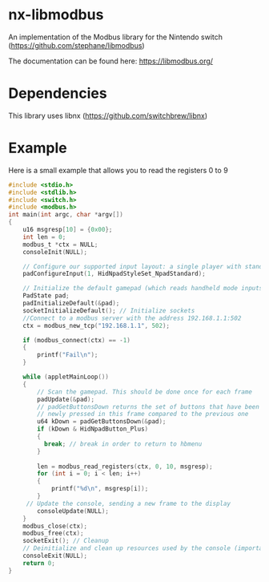 # nx-libmodbus
An implementation of the Modbus library for the Nintendo switch (https://github.com/stephane/libmodbus)

The documentation can be found here: https://libmodbus.org/

# Dependencies
This library uses libnx (https://github.com/switchbrew/libnx)

# Example
Here is a small example that allows you to read the registers 0 to 9
```C
#include <stdio.h>
#include <stdlib.h>
#include <switch.h>
#include <modbus.h>
int main(int argc, char *argv[])
{
    u16 msgresp[10] = {0x00};
    int len = 0;
    modbus_t *ctx = NULL;
    consoleInit(NULL);

    // Configure our supported input layout: a single player with standard controller styles
    padConfigureInput(1, HidNpadStyleSet_NpadStandard);

    // Initialize the default gamepad (which reads handheld mode inputs as well as the first connected controller)
    PadState pad;
    padInitializeDefault(&pad);
    socketInitializeDefault(); // Initialize sockets
    //Connect to a modbus server with the address 192.168.1.1:502
    ctx = modbus_new_tcp("192.168.1.1", 502);

    if (modbus_connect(ctx) == -1)
    {
        printf("Fail\n");
    }

    while (appletMainLoop())
    {
        // Scan the gamepad. This should be done once for each frame
        padUpdate(&pad);
        // padGetButtonsDown returns the set of buttons that have been
        // newly pressed in this frame compared to the previous one
        u64 kDown = padGetButtonsDown(&pad);
        if (kDown & HidNpadButton_Plus)
        {
          break; // break in order to return to hbmenu
        }
        
        len = modbus_read_registers(ctx, 0, 10, msgresp);
        for (int i = 0; i < len; i++)
        {
            printf("%d\n", msgresp[i]);
        }
     // Update the console, sending a new frame to the display
        consoleUpdate(NULL);
    }
    modbus_close(ctx);
    modbus_free(ctx);
    socketExit(); // Cleanup
    // Deinitialize and clean up resources used by the console (important!)
    consoleExit(NULL);
    return 0;
}
```
